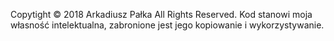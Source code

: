 Copytight © 2018 Arkadiusz Pałka All Rights Reserved.
Kod stanowi moja własność intelektualna, zabronione jest jego kopiowanie i wykorzystywanie.